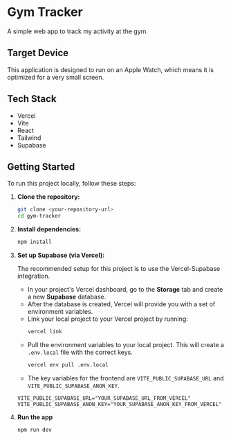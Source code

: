 # Gym Tracker

A simple web app to track my activity at the gym.

## Target Device

This application is designed to run on an Apple Watch, which means it is optimized for a very small screen.

## Tech Stack

- Vercel
- Vite
- React
- Tailwind
- Supabase

## Getting Started

To run this project locally, follow these steps:

1.  **Clone the repository:**

    ```bash
    git clone <your-repository-url>
    cd gym-tracker
    ```

2.  **Install dependencies:**

    ```bash
    npm install
    ```

3.  **Set up Supabase (via Vercel):**

    The recommended setup for this project is to use the Vercel-Supabase integration.

      * In your project's Vercel dashboard, go to the **Storage** tab and create a new **Supabase** database.
      * After the database is created, Vercel will provide you with a set of environment variables.
      * Link your local project to your Vercel project by running:
        ```bash
        vercel link
        ```
      * Pull the environment variables to your local project. This will create a `.env.local` file with the correct keys.
        ```bash
        vercel env pull .env.local
        ```
      * The key variables for the frontend are `VITE_PUBLIC_SUPABASE_URL` and `VITE_PUBLIC_SUPABASE_ANON_KEY`.

    ```
    VITE_PUBLIC_SUPABASE_URL="YOUR_SUPABASE_URL_FROM_VERCEL"
    VITE_PUBLIC_SUPABASE_ANON_KEY="YOUR_SUPABASE_ANON_KEY_FROM_VERCEL"
    ```
4.  **Run the app**
    ```bash
    npm run dev
    ```
